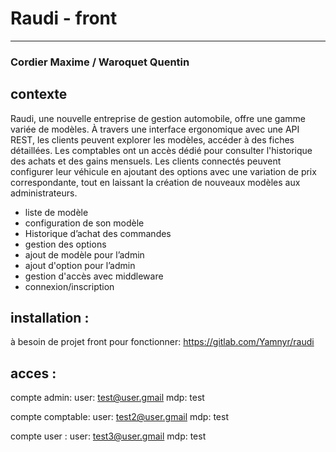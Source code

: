 # Raudi - front
***

### Cordier Maxime / Waroquet Quentin

## contexte
Raudi, une nouvelle entreprise de gestion automobile, offre une gamme variée de modèles. À travers une interface ergonomique avec une API REST, les clients peuvent explorer les modèles, accéder à des fiches détaillées. Les comptables ont un accès dédié pour consulter l'historique des achats et des gains mensuels. Les clients connectés peuvent configurer leur véhicule en ajoutant des options avec une variation de prix correspondante, tout en laissant la création de nouveaux modèles aux administrateurs.

- liste de modèle
- configuration de son modèle
- Historique d’achat des commandes
- gestion des options
- ajout de modèle pour l’admin
- ajout d'option pour l’admin
- gestion d'accès avec middleware
- connexion/inscription



## installation :

à besoin de projet front pour fonctionner:
https://gitlab.com/Yamnyr/raudi

## acces :

compte admin: 
user: test@user.gmail
mdp: test

compte comptable:
user: test2@user.gmail
mdp: test

compte user :
user: test3@user.gmail
mdp: test
